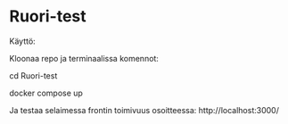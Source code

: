 # Ruori-test

Käyttö:

Kloonaa repo ja terminaalissa komennot:

cd Ruori-test

docker compose up

Ja testaa selaimessa frontin toimivuus osoitteessa: http://localhost:3000/



